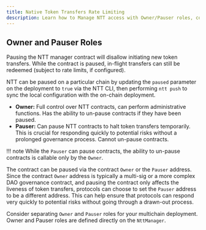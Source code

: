 ```yaml
---
title: Native Token Transfers Rate Limiting
description: Learn how to Manage NTT access with Owner/Pauser roles, control the pausing of token transfers, define roles for quick responses, and sync settings via NTT CLI.
---
```


## Owner and Pauser Roles

Pausing the NTT manager contract will disallow initiating new token transfers. While the contract is paused, in-flight transfers can still be redeemed (subject to rate limits, if configured).

NTT can be paused on a particular chain by updating the `paused` parameter on the deployment to `true` via the NTT CLI, then performing `ntt push` to sync the local configuration with the on-chain deployment.

*   **Owner:** Full control over NTT contracts, can perform administrative functions. Has the ability to un-pause contracts if they have been paused.
*   **Pauser:** Can pause NTT contracts to halt token transfers temporarily. This is crucial for responding quickly to potential risks without a prolonged governance process. Cannot un-pause contracts.

!!! note
	While the `Pauser` can pause contracts, the ability to un-pause contracts is callable only by the `Owner`.

The contract can be paused via the contract `Owner` or the `Pauser` address. Since the contract `Owner` address is typically a multi-sig or a more complex DAO governance contract, and pausing the contract only affects the liveness of token transfers, protocols can choose to set the `Pauser` address to be a different address. This can help ensure that protocols can respond very quickly to potential risks without going through a drawn-out process.

Consider separating `Owner` and `Pauser` roles for your multichain deployment. Owner and Pauser roles are defined directly on the `NttManager`.
